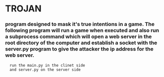 # TROJAN 
### program designed to mask it's true intentions in a game. The following program will run a game when executed and also run a subprocess command which will open a web server in the root directory of the computer and establish a socket with the server.py program to give the attacker the ip address for the web server.

      run the main.py in the clinet side
      and server.py on the server side

